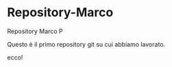 # Repository-Marco
 Repository Marco P

Questo è il primo repository git su cui abbiamo lavorato.

ecco!
